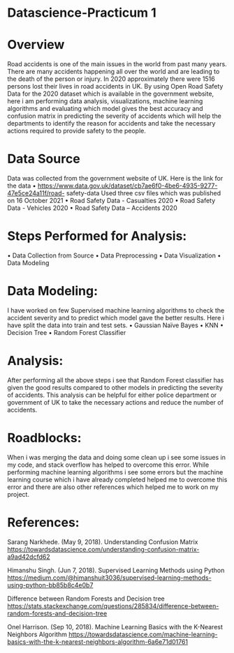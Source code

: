 # Datascience-Practicum 1
# Overview
Road accidents is one of the main issues in the world from past many years. There are many accidents happening all over the world and are leading to the death of the person or injury. In 2020 approximately there were 1516 persons lost their lives in road accidents in UK. By using Open Road Safety Data for the 2020 dataset which is available in the government website, here i am performing data analysis, visualizations, machine learning algorithms and evaluating which model gives the best accuracy and confusion matrix in predicting the severity of accidents which will help the departments to identify the reason for accidents and take the necessary actions required to provide safety to the people.

# Data Source
Data was collected from the government website of UK. Here is the link for the data
•	https://www.data.gov.uk/dataset/cb7ae6f0-4be6-4935-9277-47e5ce24a11f/road-  safety-data 
 Used three csv files which was published on 16 October 2021
•	Road Safety Data - Casualties 2020
•	Road Safety Data - Vehicles 2020
•	Road Safety Data – Accidents 2020

# Steps Performed for Analysis:
•	Data Collection from Source
•	Data Preprocessing
•	Data Visualization
•	Data Modeling

# Data Modeling:
I have worked on few Supervised machine learning algorithms to check the accident severity and to predict which model gave the better results. Here i have split the data into train and test sets.
•	Gaussian Naïve Bayes
•	KNN
•	Decision Tree
•	Random Forest Classifier

# Analysis: 
After performing all the above steps i see that Random Forest classifier has given the good results compared to other models in predicting the severity of accidents. This analysis can be helpful for either police department or government of UK to take the necessary actions and reduce the number of accidents.

# Roadblocks: 
When i was merging the data and doing some clean up i see some issues in my code, and stack overflow has helped to overcome this error.
While performing machine learning algorithms i see some errors but the machine learning course which i have already completed helped me to overcome this error and there are also other references which helped me to work on my project.

# References: 
Sarang Narkhede. (May 9, 2018). Understanding Confusion Matrix
https://towardsdatascience.com/understanding-confusion-matrix-a9ad42dcfd62

Himanshu Singh. (Jun 7, 2018). Supervised Learning Methods using Python
https://medium.com/@himanshuit3036/supervised-learning-methods-using-python-bb85b8c4e0b7 

Difference between Random Forests and Decision tree
https://stats.stackexchange.com/questions/285834/difference-between-random-forests-and-decision-tree 

Onel Harrison. (Sep 10, 2018). Machine Learning Basics with the K-Nearest Neighbors Algorithm
https://towardsdatascience.com/machine-learning-basics-with-the-k-nearest-neighbors-algorithm-6a6e71d01761 

